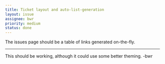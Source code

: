 ```yaml
---
title: Ticket layout and auto-list-generation
layout: issue
assignee: bwr
priority: medium
status: done
---
```


The issues page should be a table of links generated on-the-fly.

***

This should be working, although it could use some better theming. -bwr

